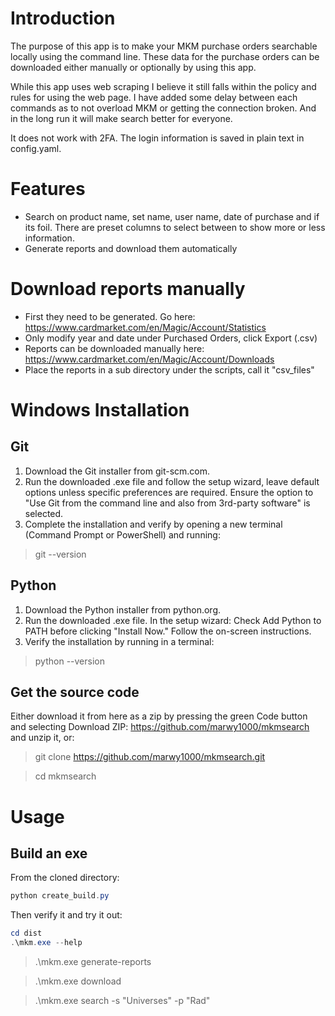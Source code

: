 # Introduction

The purpose of this app is to make your MKM purchase orders searchable locally using the command line. These data for the purchase orders can be downloaded either manually or optionally by using this app.

While this app uses web scraping I believe it still falls within the policy and rules for using the web page. I have added some delay between each commands as to not overload MKM or getting the connection broken. And in the long run it will make search better for everyone.

It does not work with 2FA. The login information is saved in plain text in config.yaml.

# Features

* Search on product name, set name, user name, date of purchase and if its foil. There are preset columns to select between to show more or less information.
* Generate reports and download them automatically

# Download reports manually

* First they need to be generated. Go here: https://www.cardmarket.com/en/Magic/Account/Statistics
* Only modify year and date under Purchased Orders, click Export (.csv)
* Reports can be downloaded manually here: https://www.cardmarket.com/en/Magic/Account/Downloads
* Place the reports in a sub directory under the scripts, call it "csv_files"

# Windows Installation

## Git

1. Download the Git installer from git-scm.com.
2. Run the downloaded .exe file and follow the setup wizard, leave default options unless specific preferences are required. Ensure the option to "Use Git from the command line and also from 3rd-party software" is selected.
3. Complete the installation and verify by opening a new terminal (Command Prompt or PowerShell) and running:

> git --version

## Python

1. Download the Python installer from python.org.
2. Run the downloaded .exe file. In the setup wizard: Check Add Python to PATH before clicking "Install Now." Follow the on-screen instructions.
3. Verify the installation by running in a terminal:

> python --version

## Get the source code

Either download it from here as a zip by pressing the green Code button and selecting Download ZIP: https://github.com/marwy1000/mkmsearch and unzip it, or:

> git clone https://github.com/marwy1000/mkmsearch.git

> cd mkmsearch

# Usage

## Build an exe

From the cloned directory:

```powershell
python create_build.py
```

Then verify it and try it out:

```powershell
cd dist
.\mkm.exe --help
```

> .\mkm.exe generate-reports

> .\mkm.exe download

> .\mkm.exe search -s "Universes" -p "Rad"
